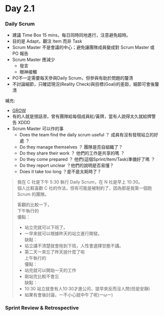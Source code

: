 # Day 2.1

### Daily Scrum

* 建議 Time Box 15 mins，每日同時同地進行，注意避免超時。
* 目的是 Adapt，觀注 Item 而非 Task 
* Scrum Master 不是會議的中心；避免讓團隊成員變成對 Scrum Master 或 PO 報告
* Scrum Master 應減少
  * 發言
  * 眼神接觸
*  PO不一定需要每天參與Daily Scrum，但參與有助於問題的釐清
* 不討論細節，只確認現況\(Reality Check\)與目標\(Goal\)的差距，細節可會後釐清

補充: 

* [GROW](https://wiki.mbalib.com/zh-tw/GROW%E6%A8%A1%E5%9E%8B)
* 有的人就是很話澇，曾有團隊給每個成員紅/黃牌，當有人說得太久就給牌警告 XDDD
* Scrum Master 可以作的事
  * Does the team find the daily scrum useful ？ 成員有沒有發現站立的好處 ？
  * Do they manage themselves ？ 團隊是否自組織了？
  * Do they share their work ？ 他們的工作是共享的嗎 ？
  * Do they come prepared ？ 他們\(這個Sprint/Item/Task\)準備好了嗎 ？
  * Do they report unclear ？他們的說明是否易懂？
  * Does it take too long ？是不是太耗時了？

> 我在 C 社是下午 5:30 執行 Daily Scrum，在 N 社是早上 10:30。  
> 個人比較喜歡 C 社的作法，但有可能是被制約了，因為那是我第一個跑 Scrum 的團隊。
>
> 客觀的比較一下，  
> 下午執行的  
> 優點：  
> - 站立完就可以下班了。  
> - 一早來就可以根據昨天的站立進行開發。  
> 缺點：  
> - 站立講不清楚就會拖到下班，人性會選擇甘脆不講。  
> - 第二天一來忘了昨天說什麼了啦  
> 上午執行的  
> 優點：  
> - 站完就可以開始一天的工作  
> - 剛站完比較不會忘   
> 缺點：  
> - 10:30 站立就會有人10:30才進公司，提早來反而沒人問\(但是安靜\)  
> - 如果有會後討論，一不小心就中午了呢\(一ω一\)



### Sprint Review & Retrospective



